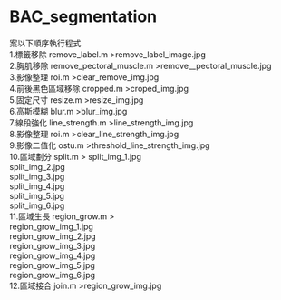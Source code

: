 # BAC_segmentation

案以下順序執行程式  
1.標籤移除 remove_label.m >remove_label_image.jpg  
2.胸肌移除 remove_pectoral_muscle.m >remove__pectoral_muscle.jpg  
3.影像整理 roi.m >clear_remove_img.jpg  
4.前後黑色區域移除 cropped.m >croped_img.jpg  
5.固定尺寸 resize.m >resize_img.jpg  
6.高斯模糊 blur.m >blur_img.jpg  
7.線段強化 line_strength.m >line_strength_img.jpg  
8.影像整理 roi.m >clear_line_strength_img.jpg  
9.影像二值化 ostu.m >threshold_line_strength_img.jpg  
10.區域劃分 split.m > split_img_1.jpg  
                      split_img_2.jpg  
                      split_img_3.jpg  
                      split_img_4.jpg  
                      split_img_5.jpg  
                      split_img_6.jpg  
11.區域生長 region_grow.m >  
region_grow_img_1.jpg  
region_grow_img_2.jpg  
region_grow_img_3.jpg  
region_grow_img_4.jpg  
region_grow_img_5.jpg  
region_grow_img_6.jpg  
12.區域接合 join.m >region_grow_img.jpg  

